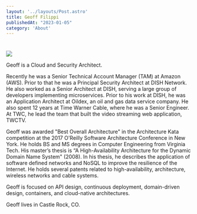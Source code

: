 ```yaml
---
layout: '../layouts/Post.astro'
title: Geoff Filippi
publishedAt: "2023-01-05"
category: 'About'
---
```


#

![](/images/geofffilippi.webp)

Geoff is a Cloud and Security Architect.

Recently he was a Senior Technical Account Manager (TAM) at Amazon (AWS). Prior to that he was a Principal Security Architect at DISH Network. He also worked as a Senior Architect at DISH, serving a large group of developers implementing microservices. Prior to his work at DISH, he was an Application Architect at Oildex, an oil and gas data service company. He also spent 12 years at Time Warner Cable, where he was a Senior Engineer. At TWC, he lead the team that built the video streaming web application, TWCTV.

Geoff was awarded "Best Overall Architecture" in the Architecture Kata competition at the 2017 O'Reilly Software Architecture Conference in New York. He holds BS and MS degrees in Computer Engineering from Virginia Tech. His master’s thesis is “A High-Availability Architecture for the Dynamic Domain Name System" (2008). In his thesis, he describes the application of software defined networks and NoSQL to improve the resilience of the Internet. He holds several patents related to high-availability, architecture, wireless networks and cable systems.

Geoff is focused on API design, continuous deployment, domain-driven design, containers, and cloud-native architectures.

Geoff lives in Castle Rock, CO.
